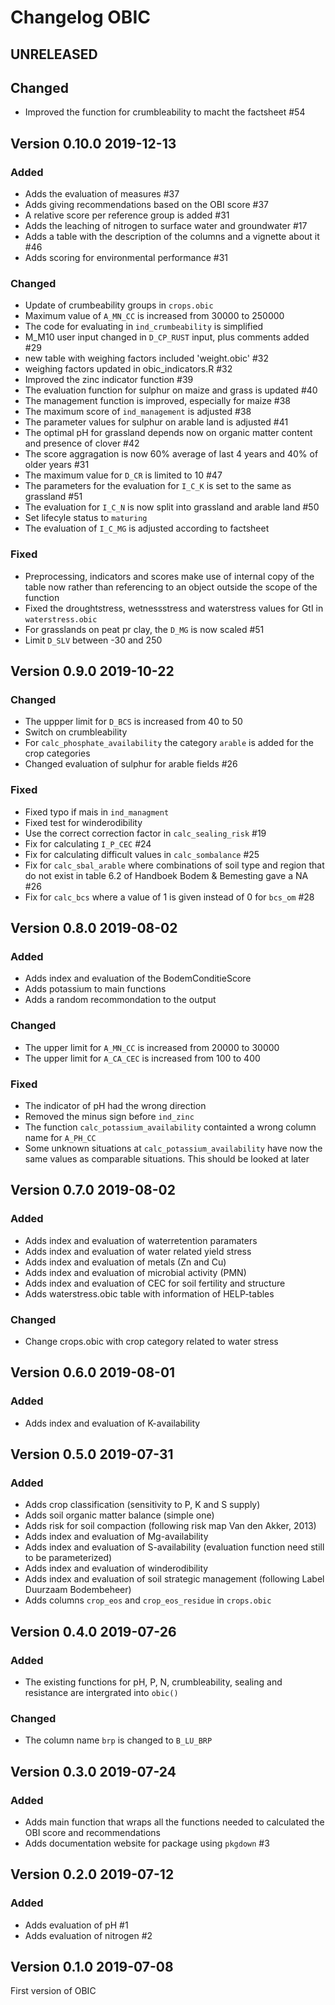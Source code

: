 # Changelog OBIC

## UNRELEASED
## Changed
* Improved the function for crumbleability to macht the factsheet #54

## Version 0.10.0 2019-12-13
### Added
* Adds the evaluation of measures #37
* Adds giving recommendations based on the OBI score #37
* A relative score per reference group is added #31
* Adds the leaching of nitrogen to surface water and groundwater #17
* Adds a table with the description of the columns and a vignette about it #46
* Adds scoring for environmental performance #31

### Changed
* Update of crumbeability groups in `crops.obic`
* Maximum value of `A_MN_CC` is increased from 30000 to 250000
* The code for evaluating  in `ind_crumbeability` is simplified
* M_M10 user input changed in `D_CP_RUST` input, plus comments added #29
* new table with weighing factors included 'weight.obic' #32
* weighing factors updated in obic_indicators.R #32
* Improved the zinc indicator function #39
* The evaluation function for sulphur on maize and grass is updated #40
* The management function is improved, especially for maize #38
* The maximum score of `ind_management` is adjusted #38
* The parameter values for sulphur on arable land is adjusted #41
* The optimal pH for grassland depends now on organic matter content and presence of clover #42
* The score aggragation is now 60% average of last 4 years and 40% of older years #31
* The maximum value for `D_CR` is limited to 10 #47
* The parameters for the evaluation for `I_C_K` is set to the same as grassland #51
* The evaluation for `I_C_N` is now split into grassland and arable land #50
* Set lifecyle status to `maturing`
* The evaluation of `I_C_MG` is adjusted according to factsheet

### Fixed
* Preprocessing, indicators and scores make use of internal copy of the table now rather than referencing to an object outside the scope of the function
* Fixed the droughtstress, wetnessstress and waterstress values for GtI in `waterstress.obic`
* For grasslands on peat pr clay, the `D_MG` is now scaled #51
* Limit `D_SLV` between -30 and 250 

## Version 0.9.0 2019-10-22
### Changed
* The uppper limit for `D_BCS` is increased from 40 to 50
* Switch on crumbleability
* For `calc_phosphate_availability` the category `arable` is added for the crop categories
* Changed evaluation of sulphur for arable fields #26

### Fixed
* Fixed typo if mais in `ind_managment`
* Fixed test for winderodibility
* Use the correct correction factor in `calc_sealing_risk` #19
* Fix for calculating `I_P_CEC` #24
* Fix for calculating difficult values in `calc_sombalance` #25
* Fix for `calc_sbal_arable` where combinations of soil type and region that do not exist in table 6.2 of Handboek Bodem & Bemesting gave a NA #26
* Fix for `calc_bcs` where a value of 1 is given instead of 0 for `bcs_om` #28

## Version 0.8.0 2019-08-02
### Added
* Adds index and evaluation of the BodemConditieScore
* Adds potassium to main functions
* Adds a random recommondation to the output

### Changed
* The upper limit for `A_MN_CC` is increased from 20000 to 30000
* The upper limit for `A_CA_CEC` is increased from 100 to  400

### Fixed
* The indicator of pH had the wrong direction 
* Removed the minus sign before `ind_zinc`
* The function `calc_potassium_availability` containted a wrong column name for `A_PH_CC`
* Some unknown situations at `calc_potassium_availability` have now the same values as comparable situations. This should be looked at later

## Version 0.7.0 2019-08-02
### Added
* Adds index and evaluation of waterretention paramaters
* Adds index and evaluation of water related yield stress
* Adds index and evaluation of metals (Zn and Cu)
* Adds index and evaluation of microbial activity (PMN)
* Adds index and evaluation of CEC for soil fertility and structure
* Adds waterstress.obic table with information of HELP-tables

### Changed
* Change crops.obic with crop category related to water stress


## Version 0.6.0 2019-08-01
### Added
* Adds index and evaluation of K-availability

## Version 0.5.0 2019-07-31
### Added
* Adds crop classification (sensitivity to P, K and S supply)
* Adds soil organic matter balance (simple one)
* Adds risk for soil compaction (following risk map Van den Akker, 2013)
* Adds index and evaluation of Mg-availability
* Adds index and evaluation of S-availability (evaluation function need still to be parameterized)
* Adds index and evaluation of winderodibility
* Adds index and evaluation of soil strategic management (following Label Duurzaam Bodembeheer)
* Adds columns `crop_eos` and `crop_eos_residue` in `crops.obic`

## Version 0.4.0 2019-07-26
### Added
* The existing functions for pH, P, N, crumbleability, sealing and resistance are intergrated into `obic()`

### Changed
* The column name `brp` is changed to `B_LU_BRP`

## Version 0.3.0 2019-07-24
### Added
* Adds main function that wraps all the functions needed to calculated the OBI score and recommendations
* Adds documentation website for package using `pkgdown` #3

## Version 0.2.0 2019-07-12
### Added
* Adds evaluation of pH #1
* Adds evaluation of nitrogen #2

## Version 0.1.0 2019-07-08
First version of OBIC
